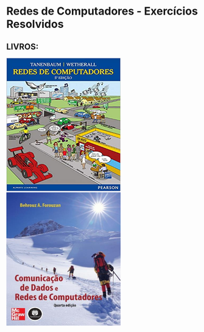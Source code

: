 # Redes de Computadores - Exercícios Resolvidos

## LIVROS:
<img src="z/01.jpg" width="300" height="350"/> <img src="z/02.jpeg" width="300" height="350"/>
